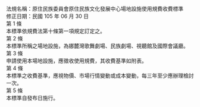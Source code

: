 法規名稱：原住民族委員會原住民族文化發展中心場地設施使用規費收費標準  
修正日期：民國 105 年 06 月 30 日  
第 1 條  
本標準依規費法第十條第一項規定訂定之。  
第 2 條  
本標準所稱之場地設施，為娜麓灣歌舞劇場、民族劇場、視聽館及國際會議廳。  
第 3 條  
申請使用本場地設施，應徵收使用規費，其收費基準如附表。  
第 4 條  
本標準之收費基準，應視物價、市場行情變動或成本變動，每三年至少應辦理檢討一次。  
第 5 條  
本標準自發布日施行。  


